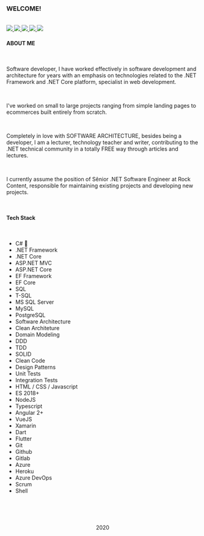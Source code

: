 ### WELCOME!

<br>

<a href="https://www.linkedin.com/in/lucas-eschechola-769179166/">
  <span>
    <img src="https://img.shields.io/badge/linkedin-%230077B5.svg?&style=for-the-badge&logo=linkedin&logoColor=white" />
  </span>
</a>

<a href="https://eschechola.com.br">
  <span>
    <img src="https://img.shields.io/badge/blogger-%23FF5722.svg?&style=for-the-badge&logo=blogger&logoColor=white" />
  </span>
</a>

<a href="https://www.youtube.com/channel/UCVO0fwRh6PgF-TvScmK3Lqw">
  <span>
    <img src="https://img.shields.io/badge/YouTube-FF0000?style=for-the-badge&logo=youtube&logoColor=white"/> 
  </span
</a>

<a href="https://medium.com/@lucas.eschechola">
  <span>
    <img src="https://img.shields.io/badge/medium-%2312100E.svg?&style=for-the-badge&logo=medium&logoColor=white" />
  </span>
</a>

<a href="https://www.instagram.com/eschechola.dev/">
  <span>
    <img src="https://img.shields.io/badge/instagram-%23E4405F.svg?&style=for-the-badge&logo=instagram&logoColor=white" />
  </span>
</a>

<br>

<h4><strong>ABOUT ME</strong></h4>

<br>

<p>Software developer, I have worked effectively in software development and architecture for years with an emphasis on technologies related to the .NET Framework and .NET Core platform, specialist in web development.</p>

<br>

<p>I've worked on small to large projects ranging from simple landing pages to ecommerces built entirely from scratch.</p>

<br>

<p>Completely in love with SOFTWARE ARCHITECTURE, besides being a developer, I am a lecturer, technology teacher and writer, contributing to the .NET technical community in a totally FREE way through articles and lectures.</p>

<br>

<p>I currently assume the position of Sênior .NET Software Engineer at Rock Content, responsible for maintaining existing projects and developing new projects.</p>

<br>

<h4><strong>Tech Stack</strong></h4>

<br>

<ul>
  <li>C# 🖤</li>
  <li>.NET Framework</li>
  <li>.NET Core</li>
  <li>ASP.NET MVC</li>
  <li>ASP.NET Core</li>
  <li>EF Framework</li>
  <li>EF Core</li>
  <li>SQL</li>
  <li>T-SQL</li>
  <li>MS SQL Server</li>
  <li>MySQL</li>
  <li>PostgreSQL</li>
  <li>Software Architecture</li>
  <li>Clean Architeture</li>
  <li>Domain Modeling</li>
  <li>DDD</li>
  <li>TDD</li>
  <li>SOLID</li>
  <li>Clean Code</li>
  <li>Design Patterns</li>
  <li>Unit Tests</li>
  <li>Integration Tests</li>
  <li>HTML / CSS / Javascript</li>
  <li>ES 2018+</li>
  <li>NodeJS</li>
  <li>Typescript</li>
  <li>Angular 2+</li>
  <li>VueJS</li>
  <li>Xamarin</li>
  <li>Dart</li>
  <li>Flutter</li>
  <li>Git</li>
  <li>Github</li>
  <li>Gitlab</li>
  <li>Azure</li>
  <li>Heroku</li>
  <li>Azure DevOps</li>
  <li>Scrum</li>
  <li>Shell</li>
</ul>

<br><br>
<br>

<p align="center">2020</p>

<br>
